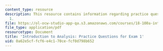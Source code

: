 ```yaml
---
content_type: resource
description: This resource contains information regarding practice questions for exam
  1.
file: https://ol-ocw-studio-app-qa.s3.amazonaws.com/courses/18-100a-introduction-to-analysis-fall-2012/0a62e5cffcf6e4c170cefcf0d798b652_MIT18_100AF12_Exam1.pdf
file_type: application/pdf
resourcetype: Document
title: 'Introduction to Analysis: Practice Questions for Exam 1'
uid: 0a62e5cf-fcf6-e4c1-70ce-fcf0d798b652
---
```


